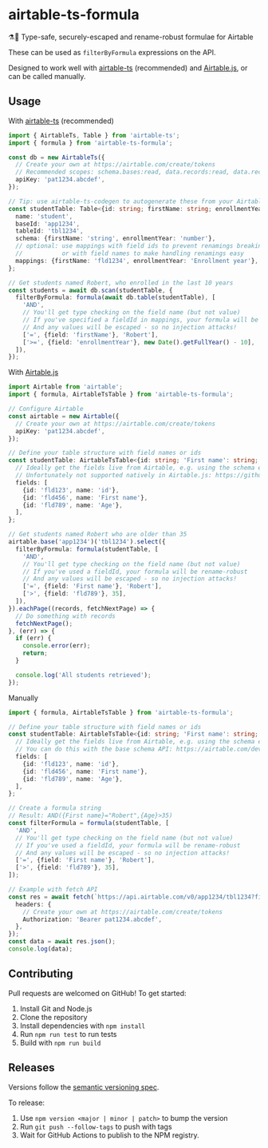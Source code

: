 # airtable-ts-formula

⚗️📝 Type-safe, securely-escaped and rename-robust formulae for Airtable

These can be used as `filterByFormula` expressions on the API.

Designed to work well with [airtable-ts](https://github.com/domdomegg/airtable-ts) (recommended) and [Airtable.js](https://github.com/Airtable/airtable.js), or can be called manually.

## Usage

With [airtable-ts](https://github.com/domdomegg/airtable-ts) (recommended)

```ts
import { AirtableTs, Table } from 'airtable-ts';
import { formula } from 'airtable-ts-formula';

const db = new AirtableTs({
  // Create your own at https://airtable.com/create/tokens
  // Recommended scopes: schema.bases:read, data.records:read, data.records:write
  apiKey: 'pat1234.abcdef',
});

// Tip: use airtable-ts-codegen to autogenerate these from your Airtable base
const studentTable: Table<{id: string; firstName: string; enrollmentYear: number}> = {
  name: 'student',
  baseId: 'app1234',
  tableId: 'tbl1234',
  schema: {firstName: 'string', enrollmentYear: 'number'},
  // optional: use mappings with field ids to prevent renamings breaking your app,
  //           or with field names to make handling renamings easy
  mappings: {firstName: 'fld1234', enrollmentYear: 'Enrollment year'},
};

// Get students named Robert, who enrolled in the last 10 years
const students = await db.scan(studentTable, {
  filterByFormula: formula(await db.table(studentTable), [
    'AND',
    // You'll get type checking on the field name (but not value)
    // If you've specified a fieldId in mappings, your formula will be rename-robust
    // And any values will be escaped - so no injection attacks!
    ['=', {field: 'firstName'}, 'Robert'],
    ['>=', {field: 'enrollmentYear'}, new Date().getFullYear() - 10],
  ]),
});
```

With [Airtable.js](https://github.com/Airtable/airtable.js)

```ts
import Airtable from 'airtable';
import { formula, AirtableTsTable } from 'airtable-ts-formula';

// Configure Airtable
const airtable = new Airtable({
  // Create your own at https://airtable.com/create/tokens
  apiKey: 'pat1234.abcdef',
});

// Define your table structure with field names or ids
const studentTable: AirtableTsTable<{id: string; 'First name': string; fld789: number}> = {
  // Ideally get the fields live from Airtable, e.g. using the schema endpoints
  // Unfortunately not supported natively in Airtable.js: https://github.com/Airtable/airtable.js/issues/12
  fields: [
    {id: 'fld123', name: 'id'},
    {id: 'fld456', name: 'First name'},
    {id: 'fld789', name: 'Age'},
  ],
};

// Get students named Robert who are older than 35
airtable.base('app1234')('tbl1234').select({
  filterByFormula: formula(studentTable, [
    'AND',
    // You'll get type checking on the field name (but not value)
    // If you've used a fieldId, your formula will be rename-robust
    // And any values will be escaped - so no injection attacks!
    ['=', {field: 'First name'}, 'Robert'],
    ['>', {field: 'fld789'}, 35],
  ]),
}).eachPage((records, fetchNextPage) => {
  // Do something with records
  fetchNextPage();
}, (err) => {
  if (err) {
    console.error(err);
    return;
  }

  console.log('All students retrieved');
});
```

Manually

```ts
import { formula, AirtableTsTable } from 'airtable-ts-formula';

// Define your table structure with field names or ids
const studentTable: AirtableTsTable<{id: string; 'First name': string; fld789: number}> = {
  // Ideally get the fields live from Airtable, e.g. using the schema endpoints
  // You can do this with the base schema API: https://airtable.com/developers/web/api/get-base-schema
  fields: [
    {id: 'fld123', name: 'id'},
    {id: 'fld456', name: 'First name'},
    {id: 'fld789', name: 'Age'},
  ],
};

// Create a formula string
// Result: AND({First name}="Robert",{Age}>35)
const filterFormula = formula(studentTable, [
  'AND',
  // You'll get type checking on the field name (but not value)
  // If you've used a fieldId, your formula will be rename-robust
  // And any values will be escaped - so no injection attacks!
  ['=', {field: 'First name'}, 'Robert'],
  ['>', {field: 'fld789'}, 35],
]);

// Example with fetch API
const res = await fetch(`https://api.airtable.com/v0/app1234/tbl1234?filterByFormula=${encodeURIComponent(filterFormula)}`, {
  headers: {
    // Create your own at https://airtable.com/create/tokens
    Authorization: 'Bearer pat1234.abcdef',
  },
});
const data = await res.json();
console.log(data);
```

## Contributing

Pull requests are welcomed on GitHub! To get started:

1. Install Git and Node.js
2. Clone the repository
3. Install dependencies with `npm install`
4. Run `npm run test` to run tests
5. Build with `npm run build`

## Releases

Versions follow the [semantic versioning spec](https://semver.org/).

To release:

1. Use `npm version <major | minor | patch>` to bump the version
2. Run `git push --follow-tags` to push with tags
3. Wait for GitHub Actions to publish to the NPM registry.
